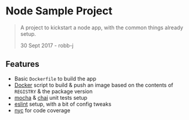 # Node Sample Project
> A project to kickstart a node app, with the common things already setup.  
>
> 30 Sept 2017 - robb-j

## Features
- Basic `Dockerfile` to build the app
- [Docker](https://www.docker.com/what-docker) script to build & push an image based on the contents of `REGISTRY` & the package version
- [mocha](https://www.npmjs.com/package/mocha) & [chai](https://www.npmjs.com/package/chai) unit tests setup
- [eslint](https://eslint.org/) setup, with a bit of config tweaks
- [nyc](https://www.npmjs.com/package/nyc) for code coverage
